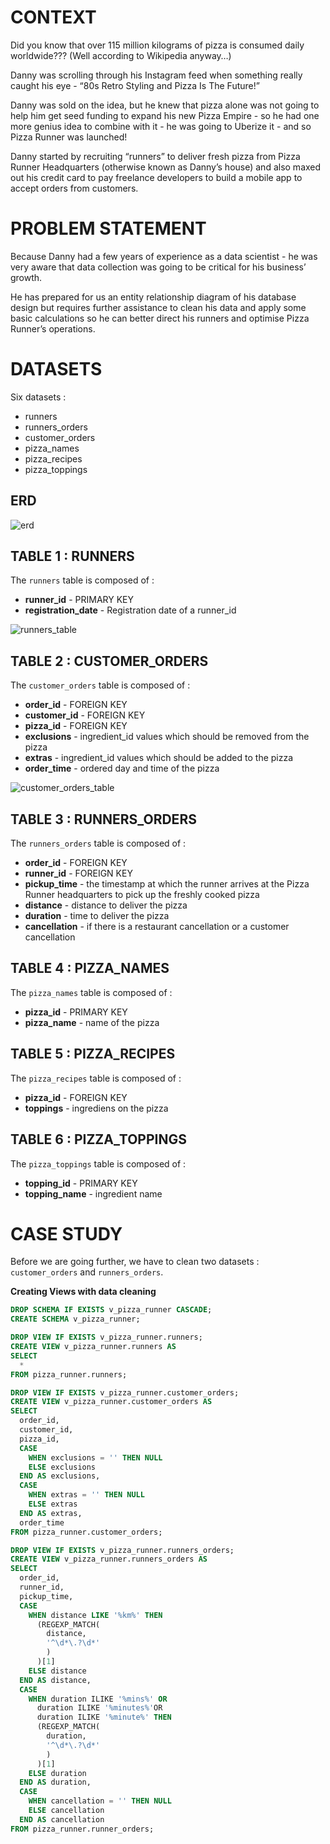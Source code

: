 # CONTEXT 

Did you know that over 115 million kilograms of pizza is consumed daily worldwide??? (Well according to Wikipedia anyway…)

Danny was scrolling through his Instagram feed when something really caught his eye - “80s Retro Styling and Pizza Is The Future!”

Danny was sold on the idea, but he knew that pizza alone was not going to help him get seed funding to expand his new Pizza Empire - so he had one more genius idea to combine with it - he was going to Uberize it - and so Pizza Runner was launched!

Danny started by recruiting “runners” to deliver fresh pizza from Pizza Runner Headquarters (otherwise known as Danny’s house) and also maxed out his credit card to pay freelance developers to build a mobile app to accept orders from customers.

# PROBLEM STATEMENT 

Because Danny had a few years of experience as a data scientist - he was very aware that data collection was going to be critical for his business’ growth.

He has prepared for us an entity relationship diagram of his database design but requires further assistance to clean his data and apply some basic calculations so he can better direct his runners and optimise Pizza Runner’s operations.

# DATASETS 

Six datasets : 
* runners
* runners_orders
* customer_orders
* pizza_names
* pizza_recipes
* pizza_toppings 

## ERD 

![erd](img/erd.PNG)


## TABLE 1 : RUNNERS 

The `runners` table is composed of : 
- **runner_id** - PRIMARY KEY
- **registration_date** - Registration date of a runner_id

![runners_table](img/runners_table.PNG)

## TABLE 2 : CUSTOMER_ORDERS

The `customer_orders` table is composed of : 
- **order_id** - FOREIGN KEY
- **customer_id** - FOREIGN KEY
- **pizza_id** - FOREIGN KEY
- **exclusions** - ingredient_id values which should be removed from the pizza 
- **extras** - ingredient_id values which should be added to the pizza 
- **order_time** - ordered day and time of the pizza

![customer_orders_table](img/customer_orders_table.PNG)

## TABLE 3 : RUNNERS_ORDERS

The `runners_orders` table is composed of : 
- **order_id** - FOREIGN KEY
- **runner_id** - FOREIGN KEY
- **pickup_time** -  the timestamp at which the runner arrives at the Pizza Runner headquarters to pick up the freshly cooked pizza
- **distance** - distance to deliver the pizza
- **duration** - time to deliver the pizza
- **cancellation** - if there is a restaurant cancellation or a customer cancellation

## TABLE 4 : PIZZA_NAMES

The `pizza_names` table is composed of : 
- **pizza_id** - PRIMARY KEY
- **pizza_name** - name of the pizza

## TABLE 5 : PIZZA_RECIPES

The `pizza_recipes` table is composed of : 
- **pizza_id** - FOREIGN KEY
- **toppings** - ingrediens on the pizza

## TABLE 6 : PIZZA_TOPPINGS

The `pizza_toppings` table is composed of : 
- **topping_id** - PRIMARY KEY
- **topping_name** - ingredient name

# CASE STUDY 

Before we are going further, we have to clean two datasets : `customer_orders` and `runners_orders`. 

**Creating Views with data cleaning**

```sql
DROP SCHEMA IF EXISTS v_pizza_runner CASCADE; 
CREATE SCHEMA v_pizza_runner;

DROP VIEW IF EXISTS v_pizza_runner.runners; 
CREATE VIEW v_pizza_runner.runners AS
SELECT 
  *
FROM pizza_runner.runners; 

DROP VIEW IF EXISTS v_pizza_runner.customer_orders; 
CREATE VIEW v_pizza_runner.customer_orders AS
SELECT 
  order_id, 
  customer_id, 
  pizza_id, 
  CASE 
    WHEN exclusions = '' THEN NULL 
    ELSE exclusions
  END AS exclusions, 
  CASE 
    WHEN extras = '' THEN NULL 
    ELSE extras
  END AS extras,
  order_time
FROM pizza_runner.customer_orders;

DROP VIEW IF EXISTS v_pizza_runner.runners_orders; 
CREATE VIEW v_pizza_runner.runners_orders AS
SELECT 
  order_id, 
  runner_id,
  pickup_time, 
  CASE 
    WHEN distance LIKE '%km%' THEN 
      (REGEXP_MATCH(
        distance, 
        '^\d*\.?\d*'
        )
      )[1]
    ELSE distance
  END AS distance, 
  CASE 
    WHEN duration ILIKE '%mins%' OR 
      duration ILIKE '%minutes%'OR
      duration ILIKE '%minute%' THEN 
      (REGEXP_MATCH(
        duration, 
        '^\d*\.?\d*'
        )
      )[1]
    ELSE duration
  END AS duration, 
  CASE 
    WHEN cancellation = '' THEN NULL 
    ELSE cancellation
  END AS cancellation
FROM pizza_runner.runner_orders;
```
